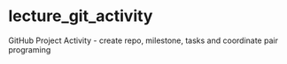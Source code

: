 # lecture_git_activity
GitHub Project Activity - create repo, milestone, tasks and coordinate pair programing
